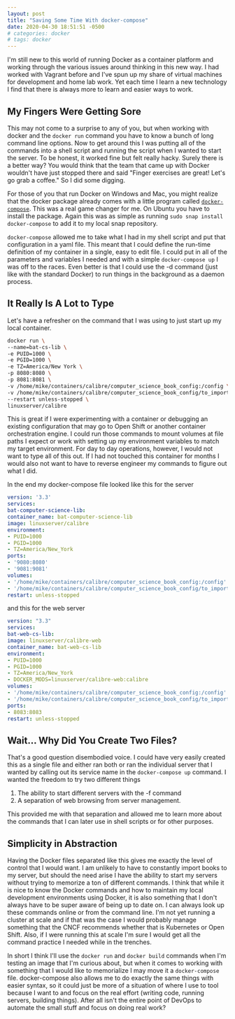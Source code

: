 ```yaml
---
layout: post
title: "Saving Some Time With docker-compose"
date: 2020-04-30 18:51:51 -0500
# categories: docker
# tags: docker
---
```

I'm still new to this world of running Docker as a container platform and working through the various issues around thinking in this new way. I had worked with Vagrant before and I've spun up my share of virtual machines for development and home lab work. Yet each time I learn a new technology I find that there is always more to learn and easier ways to work.

## My Fingers Were Getting Sore

This may not come to a surprise to any of you, but when working with docker and the ``` docker run ``` command you have to know a bunch of long command line options. Now to get around this I was putting all of the commands into a shell script and running the script when I wanted to start the server. To be honest, it worked fine but felt really hacky. Surely there is a better way? You would think that the team that came up with Docker wouldn't have just stopped there and said "Finger exercises are great! Let's go grab a coffee." So I did some digging.

For those of you that run Docker on Windows and Mac, you might realize that the docker package already comes with a little program called [``` docker-compose ```](https://docs.docker.com/compose/). This was a real game changer for me. On Ubuntu you have to install the package. Again this was as simple as running ```sudo snap install docker-compose``` to add it to my local snap repository.

 ``` docker-compose ``` allowed me to take what I had in my shell script and put that configuration in a yaml file. This meant that I could define the run-time definition of my container in a single, easy to edit file. I could put in all of the parameters and variables I needed and with a simple ``` docker-compose up ``` I was off to the races. Even better is that I could use the -d command (just like with the standard Docker) to run things in the background as a daemon process.

## It Really Is A Lot to Type

Let's have a refresher on the command that I was using to just start up my local container. 

``` bash
docker run \
--name=bat-cs-lib \
-e PUID=1000 \
-e PGID=1000 \
-e TZ=America/New York \
-p 8080:8080 \
-p 8081:8081 \
-v /home/mike/containers/calibre/computer_science_book_config:/config \
-v /home/mike/containers/calibre/computer_science_book_config/to_import:/books
--restart unless-stopped \
linuxserver/calibre
```

This is great if I were experimenting with a container or debugging an existing configuration that may go to Open Shift or another container orchestration engine. I could run those commands to mount volumes at file paths I expect or work with setting up my environment variables to match my target environment. For day to day operations, however, I would not want to type all of this out. If I had not touched this container for months I would also not want to have to reverse engineer my commands to figure out what I did. 

In the end my docker-compose file looked like this for the server
``` yaml
version: '3.3'
services:
bat-computer-science-lib:
container_name: bat-computer-science-lib
image: linuxserver/calibre
environment:
- PUID=1000
- PGID=1000
- TZ=America/New_York
ports:
- '9080:8080'
- '9081:9081'
volumes:
- '/home/mike/containers/calibre/computer_science_book_config:/config'
- '/home/mike/containers/calibre/computer_science_book_config/to_import:/books'
restart: unless-stopped
```

and this for the web server

``` yaml
version: "3.3"
services:
bat-web-cs-lib:
image: linuxserver/calibre-web
container_name: bat-web-cs-lib
environment:
- PUID=1000
- PGID=1000
- TZ=America/New_York
- DOCKER_MODS=linuxserver/calibre-web:calibre
volumes:
- '/home/mike/containers/calibre/computer_science_book_config:/config'
- '/home/mike/containers/calibre/computer_science_book_config/to_import:/books'
ports:
- 8083:8083
restart: unless-stopped
```

## Wait... Why Did You Create Two Files?

That's a good question disembodied voice. I could have very easily created this as a single file and either ran both or ran the individual server that I wanted by calling out its service name in the ```docker-compose up``` command. I wanted the freedom to try two different things

1. The ability to start different servers with the -f command
2. A separation of web browsing from server management.

This provided me with that separation and allowed me to learn more about the commands that I can later use in shell scripts or for other purposes. 

## Simplicity in Abstraction

Having the Docker files separated like this gives me exactly the level of control that I would want. I am unlikely to have to constantly import books to my server, but should the need arise I have the ability to start my servers without trying to memorize a ton of different commands. I think that while it is nice to know the Docker commands and how to maintain my local development environments using Docker, it is also something that I don't always have to be super aware of being up to date on. I can always look up these commands online or from the command line. I'm not yet running a cluster at scale and if that was the case I would probably manage something that the CNCF recommends whether that is Kubernetes or Open Shift. Also, if I were running this at scale I'm sure I would get all the command practice I needed while in the trenches.

In short I think I'll use the ```docker run``` and ```docker build``` commands when I'm testing an image that I'm curious about, but when it comes to working with something that I would like to memorialize I may move it a ```docker-compose``` file. docker-compose also allows me to do exactly the same things with easier syntax, so it could just be more of a situation of where I use to tool because I want to and focus on the real effort (writing code, running servers, building things). After all isn't the entire point of DevOps to automate the small stuff and focus on doing real work?